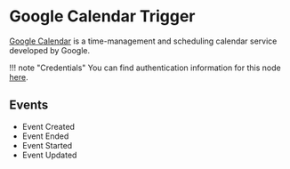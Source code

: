 # Google Calendar Trigger

[Google Calendar](https://www.google.com/calendar/) is a time-management and scheduling calendar service developed by Google.

!!! note "Credentials"
    You can find authentication information for this node [here](/integrations/builtin/credentials/google/).


## Events

- Event Created
- Event Ended
- Event Started
- Event Updated
